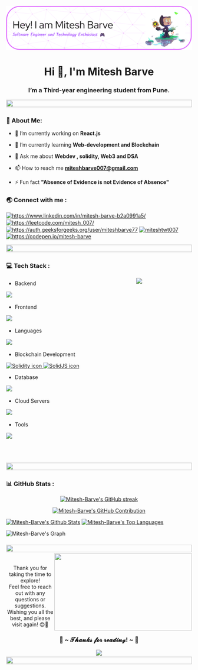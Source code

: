 ![Header](./github-header-image.png)
<h1 align="center">Hi 👋, I'm Mitesh Barve</h1>
<!-- -->
<h3 align="center">I’m a Third-year engineering student from Pune.</h3>

<img src="https://i.imgur.com/dBaSKWF.gif" height="20" width="100%">

 <h3 align="left">💫 About Me:</h3>
 
- 🔭 I’m currently working on **React.js**

- 🌱 I’m currently learning **Web-development and Blockchain**

- 💬 Ask me about **Webdev , solidity, Web3 and DSA**

- 📫 How to reach me **miteshbarve007@gmail.com**

- ⚡ Fun fact **"Absence of Evidence is not Evidence of Absence"**

<h3 align="left"> 🌏 Connect with me :</h3>

<p align="left">
<a href="https://www.linkedin.com/in/mitesh-barve-b2a0991a5/" target="blank"><img align="center" src="https://raw.githubusercontent.com/rahuldkjain/github-profile-readme-generator/master/src/images/icons/Social/linked-in-alt.svg" alt="https://www.linkedin.com/in/mitesh-barve-b2a0991a5/" height="30" width="40" /></a>
<a href="https://leetcode.com/mitesh_007/" target="blank"><img align="center" src="https://raw.githubusercontent.com/rahuldkjain/github-profile-readme-generator/master/src/images/icons/Social/leet-code.svg" alt="https://leetcode.com/mitesh_007/" height="30" width="40" /></a>  
<a href="https://auth.geeksforgeeks.org/user/miteshbarve77" target="blank"><img align="center" src="https://raw.githubusercontent.com/rahuldkjain/github-profile-readme-generator/master/src/images/icons/Social/geeks-for-geeks.svg" alt="https://auth.geeksforgeeks.org/user/miteshbarve77" height="30" width="40" /></a>
<a href="https://twitter.com/miteshtwt007" target="blank"><img align="center" src="https://raw.githubusercontent.com/rahuldkjain/github-profile-readme-generator/master/src/images/icons/Social/twitter.svg" alt="miteshtwt007" height="30" width="40" /></a>
<a href="https://codepen.io/mitesh-barve" target="blank"><img align="center" src="https://raw.githubusercontent.com/rahuldkjain/github-profile-readme-generator/master/src/images/icons/Social/codepen.svg" alt="https://codepen.io/mitesh-barve" height="30" width="40" /></a>


</p>

<img src="https://i.imgur.com/dBaSKWF.gif" height="20" width="100%">


 <h3 align="left">💻 Tech Stack :</h3>
 <img src="https://github.com/innng/innng/assets/26755058/5e0ce0fb-c544-4f8c-a307-5849165746d0" width="30%" align="right" />
<!--  <img align="right" height="150" src="https://i.imgflip.com/65efzo.gif" /> -->

###

<div align="left">
 
 - Backend
<p align="left">
  <a href="https://skillicons.dev">
    <img src="https://skillicons.dev/icons?i=php,laravel,java,nodejs,py,spring,flask,fastapi,express,nestjs" />
  </a>
</p>

- Frontend
<p align="left">
  <a href="https://skillicons.dev">
    <img src="https://skillicons.dev/icons?i=ts,js,react,nextjs,redux,tailwind,materialui" />
  </a>
</p>

- Languages
<p align="left">
  <a href="https://skillicons.dev">
    <img src="https://skillicons.dev/icons?i=c,cpp,python,java,js,ts,cs" />
  </a>
</p>


- Blockchain Development
<p align="left">
  <a href="https://skillicons.dev">
    <img src="https://skillicons.dev/icons?i=solidity" alt="Solidity icon" />
    <img src="https://skillicons.dev/icons?i=solidjs" alt="SolidJS icon" />
  </a>
</p>



- Database
<p align="left">
  <a href="https://skillicons.dev">
    <img src="https://skillicons.dev/icons?i=mongodb,mysql,postgresql" />
  </a>
</p>

- Cloud Servers
<p align="left">
  <a href="https://skillicons.dev">
    <img src="https://skillicons.dev/icons?i=azure,aws,gcp,firebase,cloudflare" />
  </a>
</p>

- Tools
<p align="left">
  <a href="https://skillicons.dev">
    <img src="https://skillicons.dev/icons?i=git,github,docker,figma,xd,idea,vscode,postman,linux" />
  </a>
</p>
</div>

<br></br>

<img src="https://i.imgur.com/dBaSKWF.gif" height="20" width="100%">

###

 <h3 align="left">📊 GitHub Stats :</h3>
 
<p align="center">
  <a href="https://github.com/Mitesh-Barve">
    <img src="https://github-readme-streak-stats.herokuapp.com/?user=Mitesh-Barve&theme=radical&border=7F3FBF&background=0D1117" alt="Mitesh-Barve's GitHub streak"/>
  </a>
</p>

<p align="center">
  <a href="https://github.com/Mitesh-Barve">
    <img src="https://github-profile-summary-cards.vercel.app/api/cards/profile-details?username=Mitesh-Barve&theme=radical" alt="Mitesh-Barve's GitHub Contribution"/>
  </a>
</p>

<a> 
    <a href="https://github.com/Mitesh-Barve"><img alt="Mitesh-Barve's Github Stats" src="https://denvercoder1-github-readme-stats.vercel.app/api?username=Mitesh-Barve&show_icons=true&count_private=true&theme=react&border_color=7F3FBF&bg_color=0D1117&title_color=F85D7F&icon_color=F8D866" height="192px" width="49.5%"/></a>
  <a href="https://github.com/Mitesh-Barve"><img alt="Mitesh-Barve's Top Languages" src="https://denvercoder1-github-readme-stats.vercel.app/api/top-langs/?username=Mitesh-Barve&langs_count=8&layout=compact&theme=react&border_color=7F3FBF&bg_color=0D1117&title_color=F85D7F&icon_color=F8D866" height="192px" width="49.5%"/></a>
  <br/>
</a>

![Mitesh-Barve's Graph](https://github-readme-activity-graph.vercel.app/graph?username=Mitesh-Barve&custom_title=Mitesh-Barve's%20GitHub%20Activity%20Graph&bg_color=0D1117&color=7F3FBF&line=7F3FBF&point=7F3FBF&area_color=FFFFFF&title_color=FFFFFF&area=true)




###

<img src="https://i.imgur.com/dBaSKWF.gif" height="20" width="100%">


<div align="center">
    <img src="https://i.imgur.com/KXx0cCx.gif" align="right" width="373.5px" height="208.5px">
</div>
<br>
<p align="center">Thank you for taking the time to explore! <br>
Feel free to reach out with any questions or suggestions. Wishing you all the best, and please visit again! 😊🌟</p>
<h3 align="center">💖 ~ 𝓣𝓱𝓪𝓷𝓴𝓼 𝓯𝓸𝓻 𝓻𝓮𝓪𝓭𝓲𝓷𝓰! ~ 💖</h3>


<div align="center">
 <img src="https://raw.githubusercontent.com/innng/innng/master/assets/kyubey.gif" height="40" />
</div>



<img src="https://i.imgur.com/dBaSKWF.gif" height="20" width="100%">




































